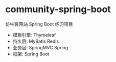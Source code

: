 # community-spring-boot

仿牛客网站 Spring Boot 练习项目
* 模板引擎: Thymeleaf
* 持久层: MyBatis Redis
* 业务层: SpringMVC Spring
* 框架: Spring Boot
